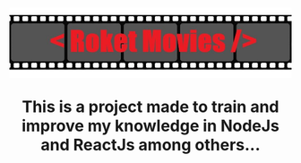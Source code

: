 <h1 align="center">
  <img src='./Front/src/assets/movie.png'/>
  <br>
  <p>
    This is a project made to train and improve my knowledge in NodeJs and ReactJs among others...
  </p>
  <br>
</h1>


